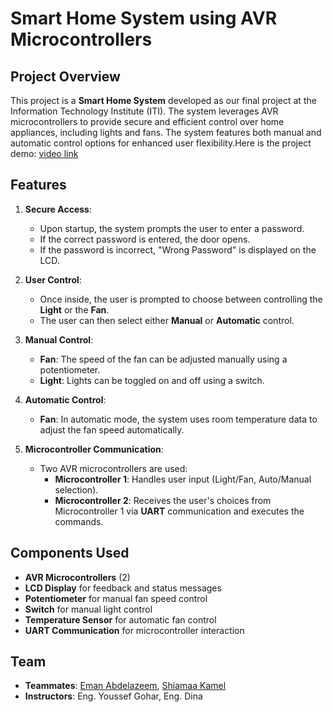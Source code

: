# Smart Home System using AVR Microcontrollers

## Project Overview
This project is a **Smart Home System** developed as our final project at the Information Technology Institute (ITI). The system leverages AVR microcontrollers to provide secure and efficient control over home appliances, including lights and fans. The system features both manual and automatic control options for enhanced user flexibility.Here is the project demo: <a href="https://drive.google.com/file/d/1EXYR_9_Q-QP6n7vKbQQkLmP2drwTZSpk/view?usp=drive_link">video link</a>

## Features

1. **Secure Access**:
   - Upon startup, the system prompts the user to enter a password.
   - If the correct password is entered, the door opens.
   - If the password is incorrect, "Wrong Password" is displayed on the LCD.

2. **User Control**:
   - Once inside, the user is prompted to choose between controlling the **Light** or the **Fan**.
   - The user can then select either **Manual** or **Automatic** control.

3. **Manual Control**:
   - **Fan**: The speed of the fan can be adjusted manually using a potentiometer.
   - **Light**: Lights can be toggled on and off using a switch.

4. **Automatic Control**:
   - **Fan**: In automatic mode, the system uses room temperature data to adjust the fan speed automatically.

5. **Microcontroller Communication**:
   - Two AVR microcontrollers are used:
     - **Microcontroller 1**: Handles user input (Light/Fan, Auto/Manual selection).
     - **Microcontroller 2**: Receives the user's choices from Microcontroller 1 via **UART** communication and executes the commands.

## Components Used
- **AVR Microcontrollers** (2)
- **LCD Display** for feedback and status messages
- **Potentiometer** for manual fan speed control
- **Switch** for manual light control
- **Temperature Sensor** for automatic fan control
- **UART Communication** for microcontroller interaction

## Team
- **Teammates**: [Eman Abdelazeem](https://github.com/Emaaanabdelazeemm), [Shiamaa Kamel](https://github.com/Shaimaakamel474)
- **Instructors**: Eng. Youssef Gohar, Eng. Dina


